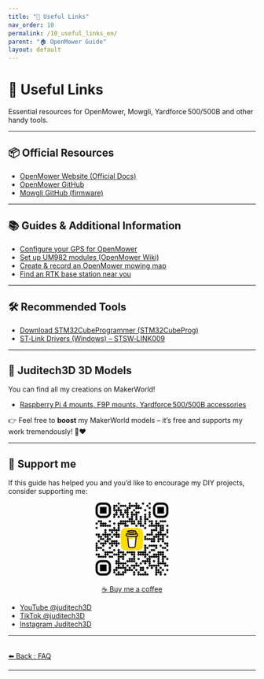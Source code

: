 ```yaml
---
title: "🔗 Useful Links"
nav_order: 10
permalink: /10_useful_links_en/
parent: "🏠 OpenMower Guide"
layout: default
---
```


# 🔗 Useful Links

Essential resources for OpenMower, Mowgli, Yardforce 500/500B and other handy tools.

---

## 📦 Official Resources

- [OpenMower Website (Official Docs)](https://openmower.de)
- [OpenMower GitHub](https://github.com/ClemensElflein/OpenMower)
- [Mowgli GitHub (firmware)](https://github.com/cedbossneo/Mowgli)

---

## 📚 Guides & Additional Information

- [Configure your GPS for OpenMower](https://openmower.de/docs/robot-assembly/prepare-the-parts/prepare-the-gps/)
- [Set up UM982 modules (OpenMower Wiki)](https://wiki.openmower.de/index.php?title=Unicore_GPS_modules)
- [Create & record an OpenMower mowing map](https://openmower.de/docs/software-setup/record-a-map/)
- [Find an RTK base station near you](https://lvawebprojects.ovh/rtk/rtk.php)

---

## 🛠️ Recommended Tools

- [Download STM32CubeProgrammer (STM32CubeProg)](https://mega.nz/folder/2ZMHjJhT#DXUiH4I_ma5rL42wuUkJ_Q)
- [ST‑Link Drivers (Windows) – STSW‑LINK009](https://mega.nz/folder/XEdGVTaB#KnQNzVhi9RzjMeEXjzvQ-g)

---

## 📂 Juditech3D 3D Models

You can find all my creations on MakerWorld!

- [Raspberry Pi 4 mounts, F9P mounts, Yardforce 500/500B accessories](https://makerworld.com/en/@juditech3d)

👉 Feel free to **boost** my MakerWorld models – it’s free and supports my work tremendously! 🚀❤️

---

## 🙏 Support me

If this guide has helped you and you’d like to encourage my DIY projects, consider supporting me:

<div align="center">
  <a href="https://buymeacoffee.com/juditech3d">
    <img src="https://github.com/juditech3D/Guide-DIY-OpenMower-Mowgli-pour-Robots-Tondeuses-Yard500-et-500B/blob/main/images/Soutien/bmc_qr-mini.png?raw=true" width="150" alt="Buy me a coffee">
  </a>
  <p><a href="https://buymeacoffee.com/juditech3d">☕ Buy me a coffee</a></p>
</div>

- [YouTube @juditech3D](https://www.youtube.com/@juditech3d)
- [TikTok @juditech3D](https://www.tiktok.com/@juditech3d)
- [Instagram Juditech3D](https://www.instagram.com/juditech3d/)

---

<div style="display: flex; justify-content: space-between; margin-top: 2rem;">
  <a href="{{ '/08_faq/' | relative_url }}" class="btn">⬅️ Back : FAQ</a>
</div>

---
